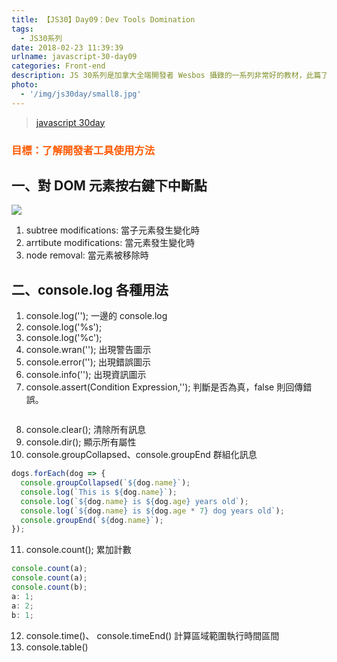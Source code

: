 ```yaml
---
title: 【JS30】Day09：Dev Tools Domination
tags:
  - JS30系列
date: 2018-02-23 11:39:39
urlname: javascript-30-day09
categories: Front-end
description: JS 30系列是加拿大全端開發者 Wesbos 攝錄的一系列非常好的教材，此篇了解開發人員除錯工具 console 系列使用方法。
photo:
  - '/img/js30day/small8.jpg'
---
```


> [javascript 30day](https://javascript30.com/)

<!-- more -->

### <span style="color:#ff5900">目標：了解開發者工具使用方法</span>

## 一、對 DOM 元素按右鍵下中斷點

![](/img/js30day/day9-1.jpg)

1. subtree modifications: 當子元素發生變化時
2. arrtibute modifications: 當元素發生變化時
3. node removal: 當元素被移除時

## 二、console.log 各種用法

1. console.log(''); 一邊的 console.log
2. console.log('%s');
3. console.log('%c');
4. console.wran(''); 出現警告圖示
5. console.error(''); 出現錯誤圖示
6. console.info(''); 出現資訊圖示
7. console.assert(Condition Expression,''); 判斷是否為真，false 則回傳錯誤。

```js
```

8. console.clear(); 清除所有訊息
9. console.dir(); 顯示所有屬性
10. console.groupCollapsed、console.groupEnd 群組化訊息

```js
dogs.forEach(dog => {
  console.groupCollapsed(`${dog.name}`);
  console.log(`This is ${dog.name}`);
  console.log(`${dog.name} is ${dog.age} years old`);
  console.log(`${dog.name} is ${dog.age * 7} dog years old`);
  console.groupEnd(`${dog.name}`);
});
```

11. console.count(); 累加計數

```js
console.count(a);
console.count(a);
console.count(b);
a: 1;
a: 2;
b: 1;
```

12. console.time()、 console.timeEnd() 計算區域範圍執行時間區間
13. console.table()
